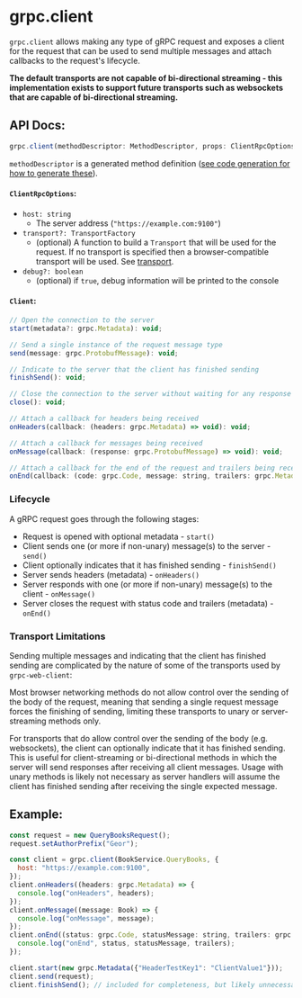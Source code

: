 # grpc.client

`grpc.client` allows making any type of gRPC request and exposes a client for the request that can be used to send multiple messages and attach callbacks to the request's lifecycle.

**The default transports are not capable of bi-directional streaming - this implementation exists to support future transports such as websockets that are capable of bi-directional streaming.**

## API Docs:
```javascript
grpc.client(methodDescriptor: MethodDescriptor, props: ClientRpcOptions): Client;
```

`methodDescriptor` is a generated method definition ([see code generation for how to generate these](code-generation.md)).

#### `ClientRpcOptions`:

* `host: string`
  * The server address (`"https://example.com:9100"`)
* `transport?: TransportFactory`
  * (optional) A function to build a `Transport` that will be used for the request. If no transport is specified then a browser-compatible transport will be used. See [transport](transport.md).
* `debug?: boolean`
  * (optional) if `true`, debug information will be printed to the console

#### `Client`:
```javascript
// Open the connection to the server
start(metadata?: grpc.Metadata): void;

// Send a single instance of the request message type
send(message: grpc.ProtobufMessage): void;

// Indicate to the server that the client has finished sending
finishSend(): void;

// Close the connection to the server without waiting for any response
close(): void;

// Attach a callback for headers being received
onHeaders(callback: (headers: grpc.Metadata) => void): void;

// Attach a callback for messages being received
onMessage(callback: (response: grpc.ProtobufMessage) => void): void;

// Attach a callback for the end of the request and trailers being received
onEnd(callback: (code: grpc.Code, message: string, trailers: grpc.Metadata) => void): void;
```

### Lifecycle
A gRPC request goes through the following stages:

* Request is opened with optional metadata - `start()`
* Client sends one (or more if non-unary) message(s) to the server - `send()`
* Client optionally indicates that it has finished sending - `finishSend()`
* Server sends headers (metadata) - `onHeaders()`
* Server responds with one (or more if non-unary) message(s) to the client - `onMessage()`
* Server closes the request with status code and trailers (metadata) - `onEnd()`

### Transport Limitations

Sending multiple messages and indicating that the client has finished sending are complicated by the nature of some of the transports used by `grpc-web-client`:

Most browser networking methods do not allow control over the sending of the body of the request, meaning that sending a single request message forces the finishing of sending, limiting these transports to unary or server-streaming methods only.

For transports that do allow control over the sending of the body (e.g. websockets), the client can optionally indicate that it has finished sending. This is useful for client-streaming or bi-directional methods in which the server will send responses after receiving all client messages. Usage with unary methods is likely not necessary as server handlers will assume the client has finished sending after receiving the single expected message.

## Example:
```javascript
const request = new QueryBooksRequest();
request.setAuthorPrefix("Geor");

const client = grpc.client(BookService.QueryBooks, {
  host: "https://example.com:9100",
});
client.onHeaders((headers: grpc.Metadata) => {
  console.log("onHeaders", headers);
});
client.onMessage((message: Book) => {
  console.log("onMessage", message);
});
client.onEnd((status: grpc.Code, statusMessage: string, trailers: grpc.Metadata) => {
  console.log("onEnd", status, statusMessage, trailers);
});

client.start(new grpc.Metadata({"HeaderTestKey1": "ClientValue1"}));
client.send(request);
client.finishSend(); // included for completeness, but likely unnecessary as the request is unary
```